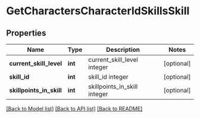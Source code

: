 # GetCharactersCharacterIdSkillsSkill

## Properties
Name | Type | Description | Notes
------------ | ------------- | ------------- | -------------
**current_skill_level** | **int** | current_skill_level integer | [optional] 
**skill_id** | **int** | skill_id integer | [optional] 
**skillpoints_in_skill** | **int** | skillpoints_in_skill integer | [optional] 

[[Back to Model list]](../README.md#documentation-for-models) [[Back to API list]](../README.md#documentation-for-api-endpoints) [[Back to README]](../README.md)


